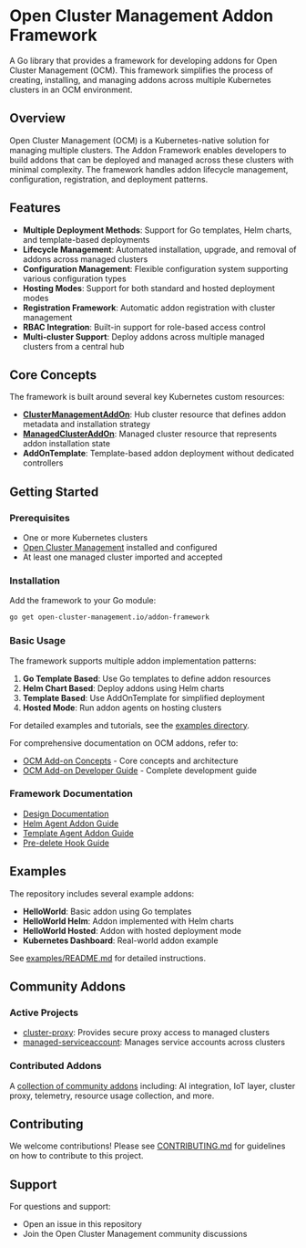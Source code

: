 # Open Cluster Management Addon Framework

A Go library that provides a framework for developing addons for Open Cluster Management (OCM). This framework simplifies the process of creating, installing, and managing addons across multiple Kubernetes clusters in an OCM environment.

## Overview

Open Cluster Management (OCM) is a Kubernetes-native solution for managing multiple clusters. The Addon Framework enables developers to build addons that can be deployed and managed across these clusters with minimal complexity. The framework handles addon lifecycle management, configuration, registration, and deployment patterns.

## Features

- **Multiple Deployment Methods**: Support for Go templates, Helm charts, and template-based deployments
- **Lifecycle Management**: Automated installation, upgrade, and removal of addons across managed clusters
- **Configuration Management**: Flexible configuration system supporting various configuration types
- **Hosting Modes**: Support for both standard and hosted deployment modes
- **Registration Framework**: Automatic addon registration with cluster management
- **RBAC Integration**: Built-in support for role-based access control
- **Multi-cluster Support**: Deploy addons across multiple managed clusters from a central hub

## Core Concepts

The framework is built around several key Kubernetes custom resources:

- **[ClusterManagementAddOn](https://github.com/open-cluster-management-io/api/blob/main/addon/v1alpha1/types_clustermanagementaddon.go)**: Hub cluster resource that defines addon metadata and installation strategy
- **[ManagedClusterAddOn](https://github.com/open-cluster-management-io/api/blob/main/addon/v1alpha1/types_managedclusteraddon.go)**: Managed cluster resource that represents addon installation state
- **AddOnTemplate**: Template-based addon deployment without dedicated controllers

## Getting Started

### Prerequisites

- One or more Kubernetes clusters
- [Open Cluster Management](https://github.com/open-cluster-management-io/registration-operator) installed and configured
- At least one managed cluster imported and accepted

### Installation

Add the framework to your Go module:

```bash
go get open-cluster-management.io/addon-framework
```

### Basic Usage

The framework supports multiple addon implementation patterns:

1. **Go Template Based**: Use Go templates to define addon resources
2. **Helm Chart Based**: Deploy addons using Helm charts
3. **Template Based**: Use AddOnTemplate for simplified deployment
4. **Hosted Mode**: Run addon agents on hosting clusters

For detailed examples and tutorials, see the [examples directory](examples/README.md).

For comprehensive documentation on OCM addons, refer to:
- [OCM Add-on Concepts](https://open-cluster-management.io/docs/concepts/add-on-extensibility/addon/) - Core concepts and architecture
- [OCM Add-on Developer Guide](https://open-cluster-management.io/docs/developer-guides/addon/) - Complete development guide

### Framework Documentation
- [Design Documentation](https://github.com/open-cluster-management-io/enhancements/tree/main/enhancements/sig-architecture/8-addon-framework)
- [Helm Agent Addon Guide](docs/helmAgentAddon.md)
- [Template Agent Addon Guide](docs/templateAgentAddon.md)
- [Pre-delete Hook Guide](docs/preDeleteHook.md)

## Examples

The repository includes several example addons:

- **HelloWorld**: Basic addon using Go templates
- **HelloWorld Helm**: Addon implemented with Helm charts
- **HelloWorld Hosted**: Addon with hosted deployment mode
- **Kubernetes Dashboard**: Real-world addon example

See [examples/README.md](examples/README.md) for detailed instructions.

## Community Addons

### Active Projects

- [cluster-proxy](https://github.com/open-cluster-management-io/cluster-proxy): Provides secure proxy access to managed clusters
- [managed-serviceaccount](https://github.com/open-cluster-management-io/managed-serviceaccount): Manages service accounts across clusters

### Contributed Addons

A [collection of community addons](https://github.com/open-cluster-management-io/addon-contrib) including:
AI integration, IoT layer, cluster proxy, telemetry, resource usage collection, and more.

## Contributing

We welcome contributions! Please see [CONTRIBUTING.md](CONTRIBUTING.md) for guidelines on how to contribute to this project.

## Support

For questions and support:
- Open an issue in this repository
- Join the Open Cluster Management community discussions
